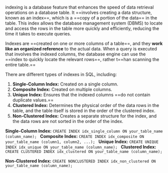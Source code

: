 
indexing is a database feature that enhances the speed of data retrieval operations on a database table. It ==involves creating a data structure, known as an index==, which is a ==copy of a portion of the data== in the table. This index allows the database management system (DBMS) to locate and access the rows in the table more quickly and efficiently, reducing the time it takes to execute queries.

Indexes are ==created on one or more columns of a table==, and they **work like an organized reference** to the actual data. When a query is executed that involves the indexed columns, the database engine can use the ==index to quickly locate the relevant rows==, rather t==han scanning the entire table.==

There are different types of indexes in SQL, including:

1. **Single-Column Index:** Created on a single column.
2. **Composite Index:** Created on multiple columns.
3. **Unique Index:** Ensures that the indexed columns ==do not contain duplicate values.==
4. **Clustered Index:** Determines the physical order of the data rows in the table, and the table itself is stored in the order of the clustered index.
5. **Non-Clustered Index:** Creates a separate structure for the index, and the data rows are not sorted in the order of the index.

**Single-Column Index:**
`CREATE INDEX idx_single_column ON your_table_name (column_name);
`
**Composite Index:**
`CREATE INDEX idx_composite ON your_table_name (column1, column2, ...);
`
**Unique Index:**
`CREATE UNIQUE INDEX idx_unique ON your_table_name (column_name);
`
**Clustered Index:**
`CREATE CLUSTERED INDEX idx_clustered ON your_table_name (column_name);`

**Non-Clustered Index:**
`CREATE NONCLUSTERED INDEX idx_non_clustered ON your_table_name (column_name);
`

